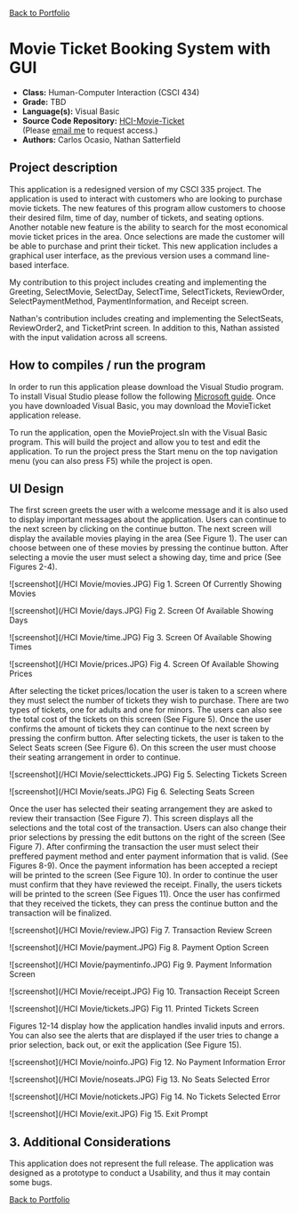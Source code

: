 [Back to Portfolio](./)

Movie Ticket Booking System with GUI
===============

-   **Class:** Human-Computer Interaction (CSCI 434)
-   **Grade:** TBD
-   **Language(s):** Visual Basic
-   **Source Code Repository:** [HCI-Movie-Ticket](https://github.com/Xcar17/Portfolio-HCI-Movie-Ticket)  
    (Please [email me](mailto:cror93@gmail.com?subject=GitHub%20Access) to request access.)
-   **Authors:** Carlos Ocasio, Nathan Satterfield

## Project description

This application is a redesigned version of my CSCI 335 project. The application is used to interact with customers who are looking to purchase movie tickets. The new features of this program allow customers to choose their desired film, time of day, number of tickets, and seating options. Another notable new feature is the ability to search for the most economical movie ticket prices in the area. Once selections are made the customer will be able to purchase and print their ticket. This new application includes a graphical user interface, as the previous version uses a command line-based interface. 

My contribution to this project includes creating and implementing the Greeting, SelectMovie, SelectDay, SelectTime, SelectTickets, ReviewOrder, SelectPaymentMethod, PaymentInformation, and Receipt screen.

Nathan's contribution includes creating and implementing the SelectSeats, ReviewOrder2, and TicketPrint screen. In addition to this, Nathan assisted with the input validation across all screens.

## How to compiles / run the program

In order to run this application please download the Visual Studio program. To install Visual Studio please follow the following [Microsoft guide](https://docs.microsoft.com/en-us/visualstudio/install/install-visual-studio?view=vs-2019). Once you have downloaded Visual Basic, you may download the MovieTicket application release.

To run the application, open the MovieProject.sln with the Visual Basic program. This will build the project and allow you to test and edit the application. To run the project press the Start menu on the top navigation menu (you can also press F5) while the project is open.

## UI Design

The first screen greets the user with a welcome message and it is also used to display important messages about the application. Users can continue to the next screen by clicking on the continue button. The next screen will display the available movies playing in the area (See Figure 1). The user can choose between one of these movies by pressing the continue button. After selecting a movie the user must select a showing day, time and price (See Figures 2-4).


![screenshot](/HCI Movie/movies.JPG)
Fig 1. Screen Of Currently Showing Movies

![screenshot](/HCI Movie/days.JPG)
Fig 2. Screen Of Available Showing Days

![screenshot](/HCI Movie/time.JPG)
Fig 3. Screen Of Available Showing Times

![screenshot](/HCI Movie/prices.JPG)
Fig 4. Screen Of Available Showing Prices

After selecting the ticket prices/location the user is taken to a screen where they must select the number of tickets they wish to purchase. There are two types of tickets, one for adults and one for minors. The users can also see the total cost of the tickets on this screen (See Figure 5). Once the user confirms the amount of tickets they can continue to the next screen by pressing the confirm button. After selecting tickets, the user is taken to the Select Seats screen (See Figure 6). On this screen the user must choose their seating arrangement in order to continue.

![screenshot](/HCI Movie/selecttickets.JPG)
Fig 5. Selecting Tickets Screen

![screenshot](/HCI Movie/seats.JPG)
Fig 6. Selecting Seats Screen

Once the user has selected their seating arrangement they are asked to review their transaction (See Figure 7). This screen displays all the selections and the total
cost of the transaction. Users can also change their prior selections by pressing the edit buttons on the right of the screen (See Figure 7). After confirming the transaction the user must select their preffered payment method and enter payment information that is valid. (See Figures 8-9). Once the payment information has been accepted a reciept will be printed to the screen (See Figure 10). In order to continue the user must confirm that they have reviewed the receipt. Finally, the users tickets will be printed to the screen (See Figues 11). Once the user has confirmed that they received the tickets, they can press the continue button and the transaction will be finalized.

![screenshot](/HCI Movie/review.JPG)
Fig 7. Transaction Review Screen

![screenshot](/HCI Movie/payment.JPG)
Fig 8. Payment Option Screen

![screenshot](/HCI Movie/paymentinfo.JPG)
Fig 9. Payment Information Screen

![screenshot](/HCI Movie/receipt.JPG)
Fig 10. Transaction Receipt Screen

![screenshot](/HCI Movie/tickets.JPG)
Fig 11. Printed Tickets Screen

Figures 12-14 display how the application handles invalid inputs and errors. You can also see the alerts that are displayed if the user tries to change a prior selection, back out, or exit the application (See Figure 15).

![screenshot](/HCI Movie/noinfo.JPG)
Fig 12. No Payment Information Error

![screenshot](/HCI Movie/noseats.JPG)
Fig 13. No Seats Selected Error

![screenshot](/HCI Movie/notickets.JPG)
Fig 14. No Tickets Selected Error

![screenshot](/HCI Movie/exit.JPG)
Fig 15. Exit Prompt

## 3. Additional Considerations

This application does not represent the full release. The application was designed as a prototype to conduct a Usability, and thus it may contain some bugs.

[Back to Portfolio](./)
